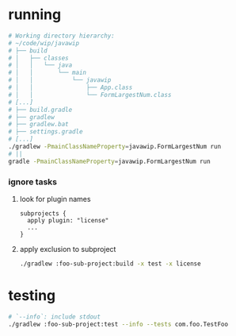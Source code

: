 # running

```bash
# Working directory hierarchy:
# ~/code/wip/javawip
# ├── build
# │   ├── classes
# │   │   └── java
# │   │       └── main
# │   │           └── javawip
# │   │               ├── App.class
# │   │               └── FormLargestNum.class
# [...]
# ├── build.gradle
# ├── gradlew
# ├── gradlew.bat
# ├── settings.gradle
# [...]
./gradlew -PmainClassNameProperty=javawip.FormLargestNum run
# ||
gradle -PmainClassNameProperty=javawip.FormLargestNum run
```

### ignore tasks

1. look for plugin names
    ```
    subprojects {
      apply plugin: "license"
      ...
    }
    ```
2. apply exclusion to subproject
    ```bash
    ./gradlew :foo-sub-project:build -x test -x license
    ```

# testing

```bash
# `--info`: include stdout
./gradlew :foo-sub-project:test --info --tests com.foo.TestFoo
```
